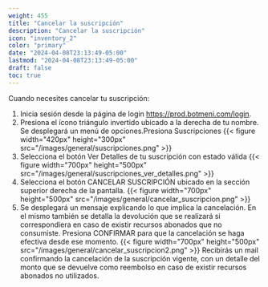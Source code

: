 ```yaml
---
weight: 455
title: "Cancelar la suscripción"
description: "Cancelar la suscripción"
icon: "inventory_2"
color: "primary"
date: "2024-04-08T23:13:49-05:00"
lastmod: "2024-04-08T23:13:49-05:00"
draft: false
toc: true
---
```


Cuando necesites cancelar tu suscripción:

1. Inicia sesión desde la página de login  <https://prod.botmeni.com/login>.
2. Presiona el ícono triángulo invertido ubicado a la derecha de tu nombre. Se desplegará un menú de opciones.Presiona Suscripciones
{{< figure width="420px" height="300px" src="/images/general/suscripciones.png" >}} 
3. Selecciona el botón Ver Detalles de tu suscripción con estado válida 
{{< figure width="700px" height="500px" src="/images/general/suscripciones_ver_detalles.png" >}} 
4. Selecciona el botón CANCELAR SUSCRIPCIÓN ubicado en la sección superior derecha de la pantalla.
{{< figure width="700px" height="500px" src="/images/general/cancelar_suscripcion.png" >}} 
5. Se desplegará un mensaje explicando lo que implica la cancelación. En el mismo también se detalla la devolución que se realizará si correspondiera en caso de existir recursos abonados que no consumiste. Presiona CONFIRMAR para que la cancelación se haga efectiva desde ese momento.
{{< figure width="700px" height="500px" src="/images/general/cancelar_suscripcion2.png" >}} 
Recibirás un mail confirmando la cancelación de la suscripción vigente, con un detalle del monto que se devuelve como reembolso en caso de existir recursos abonados no utilizados.
